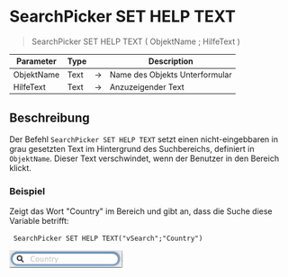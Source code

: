# SearchPicker SET HELP TEXT

> SearchPicker SET HELP TEXT ( ObjektName ; HilfeText )

| Parameter | Type |     | Description |
| --- | --- | --- | --- |
| ObjektName | Text | → | Name des Objekts Unterformular |
| HilfeText | Text | → | Anzuzeigender Text |

## Beschreibung

Der Befehl `SearchPicker SET HELP TEXT` setzt einen nicht-eingebbaren in grau gesetzten Text im Hintergrund des Suchbereichs, definiert in `ObjektName`. Dieser Text verschwindet, wenn der Benutzer in den Bereich klickt.

### Beispiel  

Zeigt das Wort "Country" im Bereich und gibt an, dass die Suche diese Variable betrifft:

```4d
 SearchPicker SET HELP TEXT("vSearch";"Country")
```

![](../images/pict308485.en.png)
